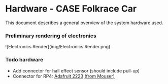 # Hardware - CASE Folkrace Car

This document describes a general overview of the system hardware used.

### Preliminary rendering of electronics

![Electronics Render](img/Electronics Render.png)

### Todo hardware
* Add connector for hall effect sensor (should include pull-up)
* Connector for RP4: [Adafruit 2223](https://www.adafruit.com/product/2223) [(from Mouser)](https://www.mouser.se/ProductDetail/Adafruit/2223?qs=%2Fha2pyFaduidPXPXSuFTA%252Bpgx%252BFdWwp2gD3vvkg%2FNZGxFnQuzv6LiQ%3D%3D)

